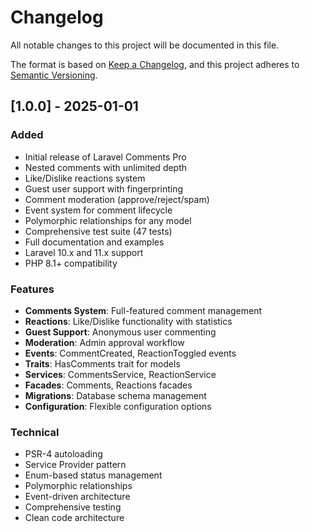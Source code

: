 # Changelog

All notable changes to this project will be documented in this file.

The format is based on [Keep a Changelog](https://keepachangelog.com/en/1.0.0/),
and this project adheres to [Semantic Versioning](https://semver.org/spec/v2.0.0.html).

## [1.0.0] - 2025-01-01

### Added
- Initial release of Laravel Comments Pro
- Nested comments with unlimited depth
- Like/Dislike reactions system
- Guest user support with fingerprinting
- Comment moderation (approve/reject/spam)
- Event system for comment lifecycle
- Polymorphic relationships for any model
- Comprehensive test suite (47 tests)
- Full documentation and examples
- Laravel 10.x and 11.x support
- PHP 8.1+ compatibility

### Features
- **Comments System**: Full-featured comment management
- **Reactions**: Like/Dislike functionality with statistics
- **Guest Support**: Anonymous user commenting
- **Moderation**: Admin approval workflow
- **Events**: CommentCreated, ReactionToggled events
- **Traits**: HasComments trait for models
- **Services**: CommentsService, ReactionService
- **Facades**: Comments, Reactions facades
- **Migrations**: Database schema management
- **Configuration**: Flexible configuration options

### Technical
- PSR-4 autoloading
- Service Provider pattern
- Enum-based status management
- Polymorphic relationships
- Event-driven architecture
- Comprehensive testing
- Clean code architecture
